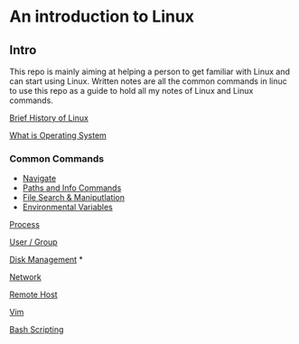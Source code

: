 # An introduction to Linux
## Intro
This repo is mainly aiming at helping a person to get familiar with Linux and can start using Linux.
Written notes are all the common commands in linuc to use this repo as a guide to hold all my notes of Linux and Linux commands.

[Brief History of Linux](./content/brief_history_of_linux.md)

[What is Operating System](./content/what_is_operating_system.md)

### Common Commands  

- [Navigate](./content/basic_shell_commands/navigate.md)
- [Paths and Info Commands](./content/basic_shell_commands/conventional_paths.md)
- [File Search & Maniputlation](./content/basic_shell_commands/file.md) 
- [Environmental Variables](./content/basic_shell_commands/environmental_variables.md)

[Process](./content/process.md) 

[User / Group](./content/user_group_and_file_access.md) 

[Disk Management](./content/volume.md) * 

[Network](./content/network.md)  

[Remote Host](./content/remote.md) 

[Vim](./content/images/Vim_Basics.pdf)

[Bash Scripting](./content/bash.md) 
